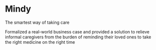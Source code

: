 # Mindy
The smartest way of taking care

Formalized a real-world business case and provided a solution to relieve informal caregivers from the burden of reminding their loved ones to take the right medicine on the right time
